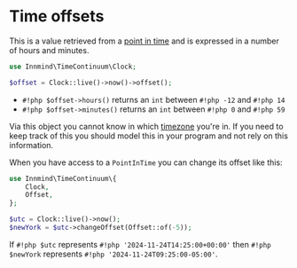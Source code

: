# Time offsets

This is a value retrieved from a [point in time](points-in-time.md) and is expressed in a number of hours and minutes.

```php
use Innmind\TimeContinuum\Clock;

$offset = Clock::live()->now()->offset();
```

- `#!php $offset->hours()` returns an `int` between `#!php -12` and `#!php 14`
- `#!php $offset->minutes()` returns an `int` between `#!php 0` and `#!php 59`

Via this object you cannot know in which [timezone](timezones.md) you're in. If you need to keep track of this you should model this in your program and not rely on this information.

When you have access to a `PointInTime` you can change its offset like this:

```php
use Innmind\TimeContinuum\{
    Clock,
    Offset,
};

$utc = Clock::live()->now();
$newYork = $utc->changeOffset(Offset::of(-5));
```

If `#!php $utc` represents `#!php '2024-11-24T14:25:00+00:00'` then `#!php $newYork` represents `#!php '2024-11-24T09:25:00-05:00'`.
